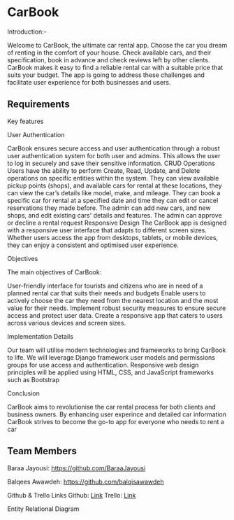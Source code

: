 <h1>CarBook</h1>

Introduction:-

Welcome to CarBook, the ultimate car rental app. Choose the car you dream of renting in the comfort of your house. Check available cars, and their specification, book in advance and check reviews left by other clients. 
CarBook makes it easy to find a reliable rental car with a suitable price that suits your budget. The app is going to address these challenges and facilitate user experience for both businesses and users.

<h2><b>Requirements</b></h2>

Key features

User Authentication

CarBook ensures secure access and user authentication through a robust user
authentication system for both user and admins. This allows the user to log in securely and save their sensitive information.
CRUD Operations
Users have the ability to perform Create, Read, Update, and Delete operations on
specific entities within the system. They can view available pickup points (shops), and available cars for rental at these locations, they can view the car’s details like model, make, and mileage. They can book a specific car for rental at a specified date and time they can edit or cancel reservations they made before.
The admin can add new cars, and new shops, and edit existing cars' details and features. The admin can approve or decline a rental request
Responsive Design
The CarBook app is designed with a responsive user interface that adapts to
different screen sizes. Whether users access the app from desktops, tablets, or mobile
devices, they can enjoy a consistent and optimised user experience.

Objectives

The main objectives of CarBook:

User-friendly interface for tourists and citizens who are in need of a planned rental car that suits their needs and budgets
Enable users to actively choose the car they need from the nearest location and the most value for their needs.
Implement robust security measures to ensure secure access and protect user data.
Create a responsive app that caters to users across various devices and screen sizes.

Implementation Details

Our team will utilise modern technologies and frameworks to bring CarBook to life. We will leverage Django framework user models and permissions groups for use access and authentication. Responsive web design principles will be applied using HTML, CSS, and JavaScript frameworks such as Bootstrap

Conclusion

CarBook aims to revolutionise the car rental process for both clients and business owners. By enhancing user experince and detailed car information CarBook strives to become the go-to app for everyone who needs to rent a car

<h2><b>Team Members</b></h2>

Baraa Jayousi: https://github.com/BaraaJayousi

Balqees Awawdeh: https://github.com/balqisawawdeh

Github & Trello Links
Github: [Link](https://github.com/BaraaJayousi/CarBookProject) 
Trello: [Link](https://trello.com/invite/b/JmQOHhzH/ATTI8512bafe5136aa9a608643af25dece82843E8634/axos-group3-project)

Entity Relational Diagram



